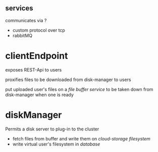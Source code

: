 ## services 

communicates via ?
- custom protocol over tcp
- rabbitMQ

# clientEndpoint

exposes REST-Api to users

proxifies files to be downloaded from disk-manager to users

put uploaded user's files on a *file buffer service* to be taken down from disk-manager when one is ready


# diskManager

Permits a disk server to plug-in to the cluster

- fetch files from buffer and write them on *cloud-storage filesystem*
- write virtual user's filesystem in *database*
